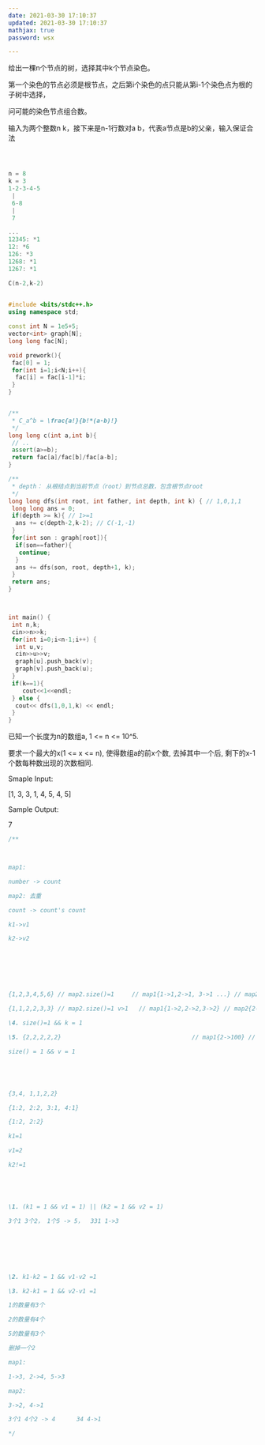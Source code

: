 ```yaml
---
date: 2021-03-30 17:10:37
updated: 2021-03-30 17:10:37
mathjax: true
password: wsx

---
```


给出一棵n个节点的树，选择其中k个节点染色。

第一个染色的节点必须是根节点，之后第i个染色的点只能从第i-1个染色点为根的子树中选择，

问可能的染色节点组合数。

 输入为两个整数n k，接下来是n-1行数对a b，代表a节点是b的父亲，输入保证合法

```cpp



n = 8
k = 3
1-2-3-4-5
 |
 6-8
 |
 7

...
12345: *1
12: *6
126: *3
1268: *1
1267: *1

C(n-2,k-2)
    

#include <bits/stdc++.h> 
using namespace std;

const int N = 1e5+5;
vector<int> graph[N];
long long fac[N];

void prework(){
 fac[0] = 1;
 for(int i=1;i<N;i++){
  fac[i] = fac[i-1]*i;
 }
}


/**
 * C_a^b = \frac{a!}{b!*(a-b)!}
 */
long long c(int a,int b){
 // ..
 assert(a>=b);
 return fac[a]/fac[b]/fac[a-b];
}

/**
 * depth： 从根结点到当前节点（root）到节点总数，包含根节点root
 */
long long dfs(int root, int father, int depth, int k) { // 1,0,1,1
 long long ans = 0;
 if(depth >= k){ // 1>=1
  ans += c(depth-2,k-2); // C(-1,-1)
 }
 for(int son : graph[root]){
  if(son==father){
   continue;
  }
  ans += dfs(son, root, depth+1, k);
 }
 return ans;
}



int main() {
 int n,k;
 cin>>n>>k;
 for(int i=0;i<n-1;i++) {
  int u,v;
  cin>>u>>v;
  graph[u].push_back(v);
  graph[v].push_back(u);
 }
 if(k==1){
 	cout<<1<<endl;
 } else {
  cout<< dfs(1,0,1,k) << endl;
 }
}

```



已知一个长度为n的数组a, 1 <= n <= 10^5. 

要求一个最大的x(1 <= x <= n), 使得数组a的前x个数, 去掉其中一个后, 剩下的x-1个数每种数出现的次数相同.

Smaple Input:

[1, 3, 3, 1, 4, 5, 4, 5]

Sample Output:

7

```cpp
/**



map1:

number -> count

map2: 去重

count -> count's count  

k1->v1

k2->v2







{1,2,3,4,5,6} // map2.size()=1     // map1{1->1,2->1, 3->1 ...} // map2{1->6} 

{1,1,2,2,3,3} // map2.size()=1 v>1   // map1{1->2,2->2,3->2} // map2{2->3}

\4. size()=1 && k = 1

\5. {2,2,2,2,2}    									// map1{2->100} // map2{100->1}

size() = 1 && v = 1





{3,4, 1,1,2,2}

{1:2, 2:2, 3:1, 4:1}

{1:2, 2:2}

k1=1

v1=2

k2!=1





\1. (k1 = 1 && v1 = 1) || (k2 = 1 && v2 = 1)

3个1 3个2， 1个5 -> 5，  331 1->3







\2. k1-k2 = 1 && v1-v2 =1

\3. k2-k1 = 1 && v2-v1 =1 

1的数量有3个

2的数量有4个

5的数量有3个

删掉一个2

map1:

1->3, 2->4, 5->3

map2:

3->2, 4->1

3个1 4个2 -> 4      34 4->1

*/
```